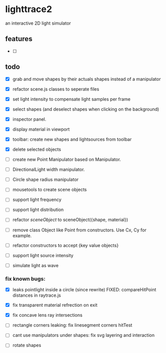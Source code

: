 # lighttrace2
an interactive 2D light simulator

## features
- [ ] 
 
## todo
- [x] grab and move shapes by their actuals shapes instead of a manipulator
- [x] refactor scene.js classes to seperate files
- [x] set light intensity to compensate light samples per frame
- [x] select shapes (and deselect shapes when clicking on the background)
- [x] inspector panel. 
- [x] display material in viewport
- [x] toolbar: create new shapes and lightsources from toolbar
- [x] delete selected objects
- [ ] create new Point Manipulator based on Manipulator.
- [ ] DirectionalLight width manipulator.
- [ ] Circle shape radius manipulator

- [ ] mousetools to create scene objects
- [ ] support light frequency
- [ ] support light distribution
- [ ] refactor _sceneObject_ to sceneObject({shape, material})
- [ ] remove class Object like Point from constructors. Use Cx, Cy for example.
- [ ] refactor constructors to accept {key value objects}

- [ ] support light source intensity



- [ ] simulate light as wave

### fix known bugs:
- [x] leaks pointlight inside a circle (since rewrite) FIXED: compareHitPoint distances in raytrace.js
- [x] fix transparent material refrection on exit
- [x] fix concave lens ray intersections
- [ ] rectangle corners leaking: fix linesegment corners hitTest
- [ ] cant use manipulators under shapes: fix svg layering and interaction
- [ ] rotate shapes



